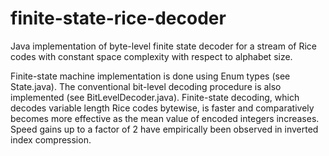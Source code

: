 # finite-state-rice-decoder
Java implementation of byte-level finite state decoder for a stream of Rice codes with constant space complexity with respect to alphabet size. 

Finite-state machine implementation is done using Enum types (see State.java). The conventional bit-level decoding procedure is also implemented (see BitLevelDecoder.java). Finite-state decoding, which decodes variable length Rice codes bytewise, is faster and comparatively becomes more effective as the mean value of encoded integers increases. Speed gains up to a factor of 2 have empirically been observed in inverted index compression.
